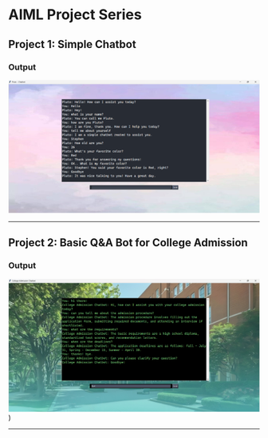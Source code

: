 # AIML Project Series


## Project 1: Simple Chatbot

### Output
![path_to_your_image/simple_chatbot_output.png](https://github.com/jananinagarajan0717/AIML-Project-Series./blob/main/SimpleChatBotOutput.png?raw=true)

---

## Project 2: Basic Q&A Bot for College Admission

### Output
![path_to_your_image/college_admission_chatbot_output.png](https://github.com/jananinagarajan0717/AIML-Project-Series./blob/main/CollegeAdmissionBotOutput.png?raw=true))

---
